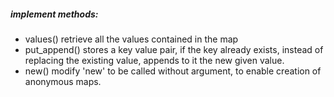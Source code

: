 ##### implement methods:
- values() retrieve all the values contained in the map
- put_append() stores a key value pair, if the key already exists, instead of replacing the existing value, appends to it the new given value.
- new() modify 'new' to be called without argument, to enable creation of anonymous maps.
